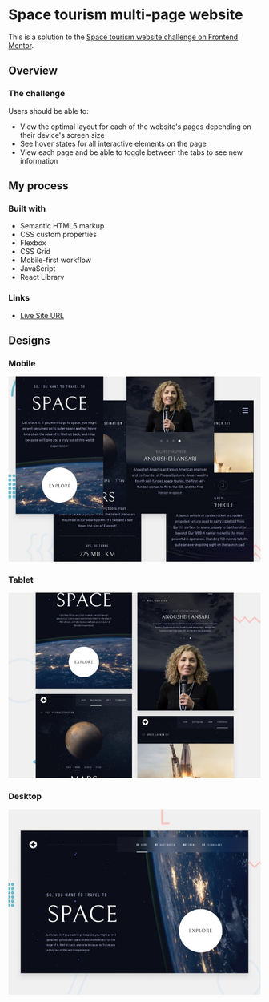 # Space tourism multi-page website

This is a solution to the [Space tourism website challenge on Frontend Mentor](https://www.frontendmentor.io/challenges/space-tourism-multipage-website-gRWj1URZ3).

## Overview

### The challenge

Users should be able to:

- View the optimal layout for each of the website's pages depending on their device's screen size
- See hover states for all interactive elements on the page
- View each page and be able to toggle between the tabs to see new information

## My process

### Built with

- Semantic HTML5 markup
- CSS custom properties
- Flexbox
- CSS Grid
- Mobile-first workflow
- JavaScript
- React Library

### Links

- [Live Site URL](https://)

## Designs

### Mobile

![](./mobile-design.jpg)

### Tablet

![](./tablet-design.jpg)

### Desktop

![](./desktop-design.jpg)